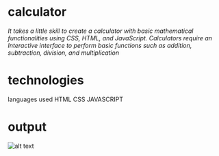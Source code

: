 # calculator
*It takes a little skill to create a calculator with basic mathematical functionalities using CSS, HTML, and JavaScript.
Calculators require an Interactive interface to perform basic functions such as addition, subtraction, division, and multiplication*
 
 # technologies
 languages used
 HTML CSS JAVASCRIPT
 
 
 # output
  ![alt text]()

